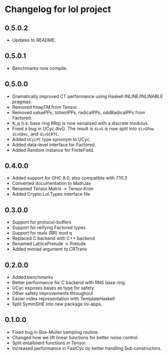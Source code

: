 Changelog for lol project
================================

0.5.0.2
----
 * Updates to README.

0.5.0.1
----
 * Benchmarks now compile.

0.5.0.0
----
 * Dramatically improved CT performance using Haskell INLINE/INLINABLE pragmas.
 * Removed fmapTM from Tensor.
 * Removed valuePPs, totientPPs, radicalPPs, oddRadicalPPs from Factored.
 * K_q (i.e. base ring RRq) is now serialized with a discrete modulus.
 * Fixed a bug in UCyc.divG. The result is `divG` is now split into `divGPow`
   `divGDec`, and `divGCRTC`.
 * Added `UCycPC` type synonym to UCyc.
 * Added data-level interface for Factored.
 * Added Random instance for FiniteField.

0.4.0.0
----
 * Added support for GHC 8.0, also compatible with 7.10.3
 * Converted documentation to MathJax
 * Renamed Tensor.Matrix -> Tensor.Kron
 * Added Crypto.Lol.Types interface file

0.3.0.0
-----
 * Support for protocol-buffers
 * Support for reifying Factored types
 * Support for reals (RR) mod q
 * Replaced C backend with C++ backend
 * Renamed LatticePrelude -> Prelude
 * Added monad argument to CRTrans

0.2.0.0
-----
 * Added benchmarks
 * Better performance for C backend with RNS base ring
 * UCyc exposes bases as type for safety
 * Other safety improvements throughout
 * Easier index representation with TemplateHaskell
 * Split SymmSHE into new package lol-apps.

0.1.0.0
-----
 * Fixed bug in Box-Muller sampling routine.
 * Changed how we lift linear functions for better noise control.
 * Split entailment functions in Tensor.
 * Increased performance in FastCyc by better handling Sub constructors.